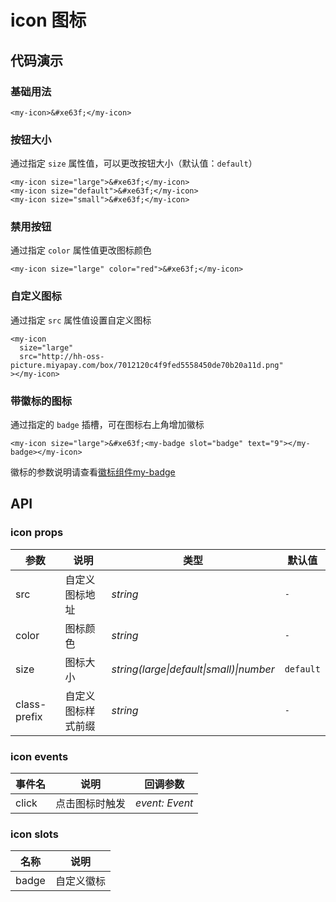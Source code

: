 # icon 图标

## 代码演示

### 基础用法
```
<my-icon>&#xe63f;</my-icon>
```

### 按钮大小
通过指定 `size` 属性值，可以更改按钮大小（默认值：`default`）

```text
<my-icon size="large">&#xe63f;</my-icon>
<my-icon size="default">&#xe63f;</my-icon>
<my-icon size="small">&#xe63f;</my-icon>
```

### 禁用按钮
通过指定 `color` 属性值更改图标颜色

```
<my-icon size="large" color="red">&#xe63f;</my-icon>
```

### 自定义图标
通过指定 `src` 属性值设置自定义图标

```
<my-icon 
  size="large"
  src="http://hh-oss-picture.miyapay.com/box/7012120c4f9fed5558450de70b20a11d.png"
></my-icon>
```

### 带徽标的图标
通过指定的 `badge` 插槽，可在图标右上角增加徽标

```
<my-icon size="large">&#xe63f;<my-badge slot="badge" text="9"></my-badge></my-icon>
```
徽标的参数说明请查看[徽标组件my-badge](#/zh-CN/my-badge)

## API
### icon props
|参数|说明|类型|默认值|
|---|----|---|------|
|src|自定义图标地址|_string_|`-`|
|color|图标颜色|_string_|`-`|
|size|图标大小|_string(large\|default\|small)\|number_|`default`|
|class-prefix|自定义图标样式前缀|_string_|`-`|

### icon events
|事件名|说明|回调参数|
|---|----|---|
|click|点击图标时触发|_event: Event_|

### icon slots
|名称|说明|
|---|----|
|badge|自定义徽标|